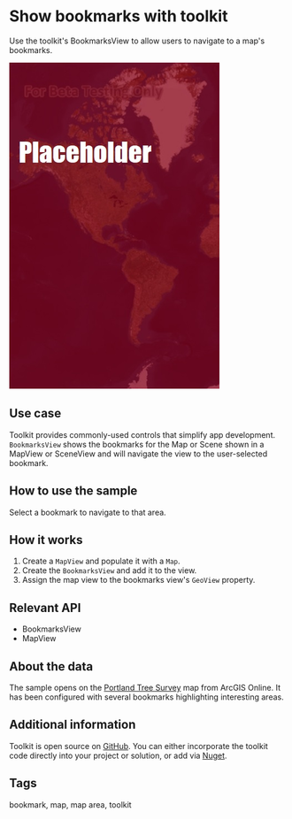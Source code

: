 # Show bookmarks with toolkit

Use the toolkit's BookmarksView to allow users to navigate to a map's bookmarks.

![Screenshot showing a map with a list of bookmarks overlaid](ShowBookmarksWithToolkit.jpg)

## Use case

Toolkit provides commonly-used controls that simplify app development. `BookmarksView` shows the bookmarks for the Map or Scene shown in a MapView or SceneView and will navigate the view to the user-selected bookmark.

## How to use the sample

Select a bookmark to navigate to that area.

## How it works

1. Create a `MapView` and populate it with a `Map`.
2. Create the `BookmarksView` and add it to the view.
3. Assign the map view to the bookmarks view's `GeoView` property.

## Relevant API

* BookmarksView
* MapView

## About the data

The sample opens on the [Portland Tree Survey](https://arcgisruntime.maps.arcgis.com/home/item.html?id=16f1b8ba37b44dc3884afc8d5f454dd2) map from ArcGIS Online. It has been configured with several bookmarks highlighting interesting areas.

## Additional information

Toolkit is open source on [GitHub](https://github.com/esri/arcgis-toolkit-dotnet). You can either incorporate the toolkit code directly into your project or solution, or add via [Nuget](https://www.nuget.org/packages/Esri.ArcGISRuntime.Toolkit).

## Tags

bookmark, map, map area, toolkit

